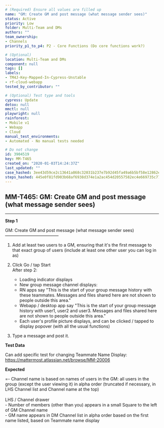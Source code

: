 ```yaml
---
# (Required) Ensure all values are filled up
name: "GM: Create GM and post message (what message sender sees)"
status: Active
priority: Low
folder: Multi-Team and DMs
authors: ""
team_ownership: 
- Channels
priority_p1_to_p4: P2 - Core Functions (Do core functions work?)

# (Optional)
location: Multi-Team and DMs
component: null
tags: []
labels: 
- TM4J-Key-Mapped-In-Cypress-Unstable
- rf-cloud-webapp
tested_by_contributor: ""

# (Optional) Test type and tools
cypress: Update
detox: null
mmctl: null
playwright: null
rainforest: 
- Mobile v1
- Webapp
- Cloud
manual_test_environments: 
- Automated - No manual tests needed

# Do not change
id: 3904519
key: MM-T465
created_on: "2020-01-03T14:24:37Z"
last_updated: ""
case_hashed: 3ee43d59ce2c13641a868c32031b237e7b92d45fa49a6b5bf58e12862ea8bd281b492de50acc3f97374ecb4ce186bc31
steps_hashed: 445e0f81fd903b68af6938d374e1a2ac454d20557582ec4e669735c7751626cc6bc3125a733569ba182ebbc8c6b53dab
---
```


<!-- (Auto-generated) Based on frontmatter's "key" and "name" -->

## MM-T465: GM: Create GM and post message (what message sender sees)

---

**Step 1**

GM: Create GM and post message (what message sender sees)\
–––––––––––––––––––––––––

1. Add at least two users to a GM, ensuring that it's the first message to that exact group of users (include at least one other user you can log in as)

2. Click Go / tap Start\
   After step 2:

   - Loading indicator displays
   - New group message channel displays:
   - RN apps say "This is the start of your group message history with these teammates. Messages and files shared here are not shown to people outside this area."
   - Webapp / desktop app say "This is the start of your group message history with user1, user2 and user3. Messages and files shared here are not shown to people outside this area."
   - Each user's profile picture displays, and can be clicked / tapped to display popover (with all the usual functions)

3. Type a message and post it.

**Test Data**

Can add specific test for changing Teammate Name Display:\
<https://mattermost.atlassian.net/browse/MM-20006>

**Expected**

\=- Channel name is based on names of users in the GM: all users in the group (except the user viewing it) in alpha order (truncated if necessary, in LHS Channel list and Channel name at the top)\
\
LHS / Channel drawer\
\- Number of members (other than you) appears in a small Square to the left of GM Channel name\
\- GM name appears in DM Channel list in alpha order based on the first name listed, based on Teammate name display
